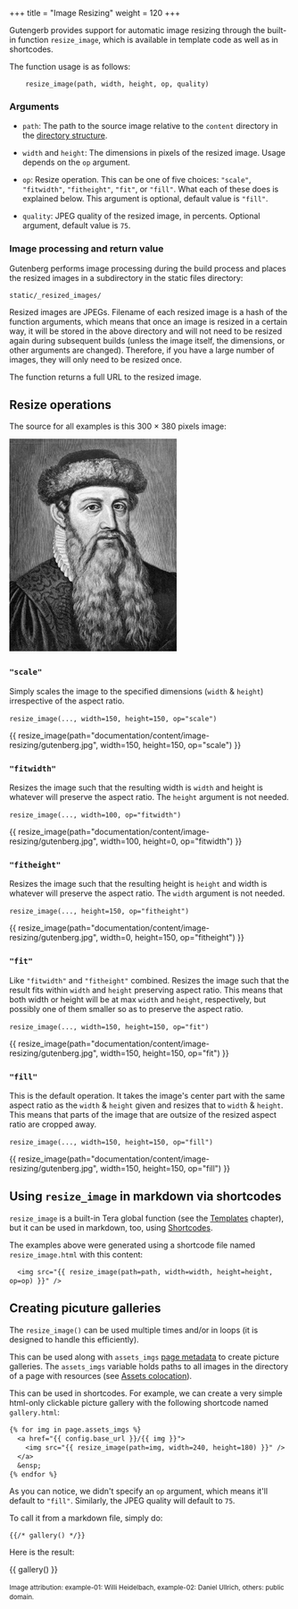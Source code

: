 +++
title = "Image Resizing"
weight = 120
+++

Gutengerb provides support for automatic image resizing through the built-in function `resize_image`,
which is available in template code as well as in shortcodes.

The function usage is as follows:

```jinja2
    resize_image(path, width, height, op, quality)
```

### Arguments

- `path`: The path to the source image relative to the `content` directory in the [directory structure](./documentation/getting-started/directory-structure.md).

- `width` and `height`: The dimensions in pixels of the resized image. Usage depends on the `op` argument.
- `op`: Resize operation. This can be one of five choices: `"scale"`, `"fitwidth"`, `"fitheight"`, `"fit"`, or `"fill"`.
  What each of these does is explained below.
  This argument is optional, default value is `"fill"`.
- `quality`: JPEG quality of the resized image, in percents. Optional argument, default value is `75`.

### Image processing and return value

Gutenberg performs image processing during the build process and places the resized images in a subdirectory in the static files directory:

    static/_resized_images/

Resized images are JPEGs. Filename of each resized image is a hash of the function arguments,
which means that once an image is resized in a certain way, it will be stored in the above directory and will not
need to be resized again during subsequent builds (unless the image itself, the dimensions, or other arguments are changed).
Therefore, if you have a large number of images, they will only need to be resized once.

The function returns a full URL to the resized image.

## Resize operations

The source for all examples is this 300 × 380 pixels image:

![gutenberg](gutenberg.jpg)

### **`"scale"`**
  Simply scales the image to the specified dimensions (`width` & `height`) irrespective of the aspect ratio.

  `resize_image(..., width=150, height=150, op="scale")`

  {{ resize_image(path="documentation/content/image-resizing/gutenberg.jpg", width=150, height=150, op="scale") }}

### **`"fitwidth"`**
  Resizes the image such that the resulting width is `width` and height is whatever will preserve the aspect ratio.
  The `height` argument is not needed.

  `resize_image(..., width=100, op="fitwidth")`

  {{ resize_image(path="documentation/content/image-resizing/gutenberg.jpg", width=100, height=0, op="fitwidth") }}

### **`"fitheight"`**
  Resizes the image such that the resulting height is `height` and width is whatever will preserve the aspect ratio.
  The `width` argument is not needed.

  `resize_image(..., height=150, op="fitheight")`

  {{ resize_image(path="documentation/content/image-resizing/gutenberg.jpg", width=0, height=150, op="fitheight") }}

### **`"fit"`**
  Like `"fitwidth"` and `"fitheight"` combined.
  Resizes the image such that the result fits within `width` and `height` preserving aspect ratio. This means that both width or height
  will be at max `width` and `height`, respectively, but possibly one of them smaller so as to preserve the aspect ratio.

  `resize_image(..., width=150, height=150, op="fit")`

  {{ resize_image(path="documentation/content/image-resizing/gutenberg.jpg", width=150, height=150, op="fit") }}

### **`"fill"`**
  This is the default operation. It takes the image's center part with the same aspect ratio as the `width` & `height` given and resizes that
  to `width` & `height`. This means that parts of the image that are outsize of the resized aspect ratio are cropped away.

  `resize_image(..., width=150, height=150, op="fill")`

  {{ resize_image(path="documentation/content/image-resizing/gutenberg.jpg", width=150, height=150, op="fill") }}


## Using `resize_image` in markdown via shortcodes

`resize_image` is a built-in Tera global function (see the [Templates](./documentation/templates/_index.md) chapter),
but it can be used in markdown, too, using [Shortcodes](./documentation/content/shortcodes.md).

The examples above were generated using a shortcode file named `resize_image.html` with this content:

```jinja2
  <img src="{{ resize_image(path=path, width=width, height=height, op=op) }}" />
```

## Creating picuture galleries

The `resize_image()` can be used multiple times and/or in loops (it is designed to handle this efficiently).

This can be used along with `assets_imgs` [page metadata](./documentation/templates/pages-sections.md) to create picture galleries.
The `assets_imgs` variable holds paths to all images in the directory of a page with resources
(see [Assets colocation](./documentation/content/overview.md#assets-colocation)).

This can be used in shortcodes. For example, we can create a very simple html-only clickable
picture gallery with the following shortcode named `gallery.html`:

```jinja2
{% for img in page.assets_imgs %}
  <a href="{{ config.base_url }}/{{ img }}">
    <img src="{{ resize_image(path=img, width=240, height=180) }}" />
  </a>
  &ensp;
{% endfor %}
```

As you can notice, we didn't specify an `op` argument, which means it'll default to `"fill"`. Similarly, the JPEG quality will default to `75`.

To call it from a markdown file, simply do:

```jinja2
{{/* gallery() */}}
```

Here is the result:

{{ gallery() }}

<small>
  Image attribution: example-01: Willi Heidelbach, example-02: Daniel Ullrich, others: public domain.
</small>

